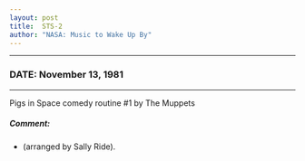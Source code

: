 ```yaml
---
layout: post
title:  STS-2
author: "NASA: Music to Wake Up By"
---
```


----
### DATE: November 13, 1981
----
Pigs in Space comedy routine #1 by The Muppets

##### Comment:
* (arranged by Sally Ride).
